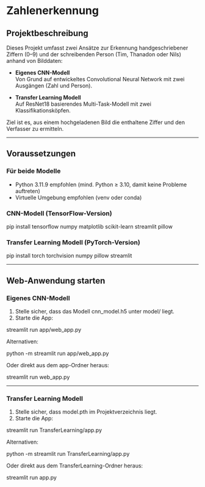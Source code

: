 #  Zahlenerkennung

##  Projektbeschreibung

Dieses Projekt umfasst zwei Ansätze zur Erkennung handgeschriebener Ziffern (0–9) und der schreibenden Person (Tim, Thanadon oder Nils) anhand von Bilddaten:

- **Eigenes CNN-Modell**  
  Von Grund auf entwickeltes Convolutional Neural Network mit zwei Ausgängen (Zahl und Person).

- **Transfer Learning Modell**  
  Auf ResNet18 basierendes Multi-Task-Modell mit zwei Klassifikationsköpfen.

Ziel ist es, aus einem hochgeladenen Bild die enthaltene Ziffer und den Verfasser zu ermitteln.

---

##  Voraussetzungen

### Für beide Modelle

- Python 3.11.9 empfohlen (mind. Python ≥ 3.10, damit keine Probleme auftreten)
- Virtuelle Umgebung empfohlen (venv oder conda)

### CNN-Modell (TensorFlow-Version)

pip install tensorflow numpy matplotlib scikit-learn streamlit pillow

### Transfer Learning Modell (PyTorch-Version)

pip install torch torchvision numpy pillow streamlit

---

##  Web-Anwendung starten

### Eigenes CNN-Modell

1. Stelle sicher, dass das Modell cnn_model.h5 unter model/ liegt.  
2. Starte die App:

streamlit run app/web_app.py

Alternativen:

python -m streamlit run app/web_app.py

Oder direkt aus dem app-Ordner heraus:

streamlit run web_app.py

---

### Transfer Learning Modell

1. Stelle sicher, dass model.pth im Projektverzeichnis liegt.  
2. Starte die App:

streamlit run TransferLearning/app.py

Alternativen:

python -m streamlit run TransferLearning/app.py

Oder direkt aus dem TransferLearning-Ordner heraus:

streamlit run app.py
